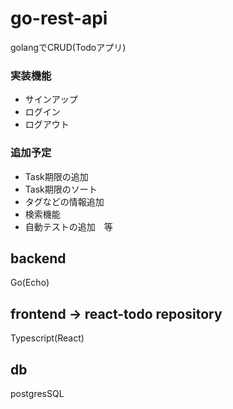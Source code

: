 # go-rest-api

golangでCRUD(Todoアプリ)
### 実装機能
- サインアップ
- ログイン
- ログアウト

### 追加予定
- Task期限の追加
- Task期限のソート
- タグなどの情報追加
- 検索機能
- 自動テストの追加　等

## backend
Go(Echo)

## frontend -> react-todo repository
Typescript(React)

## db
postgresSQL
